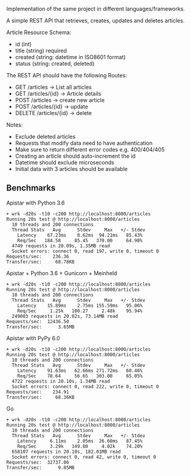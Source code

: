 
Implementation of the same project in different languages/frameworks.

A simple REST API that retrieves, creates, updates and deletes articles.

Article Resource Schema:
- id (int)
- title (string) required
- created (string: datetime in ISO8601 format)
- status (string: created, deleted)

The REST API should have the following Routes:

- GET /articles -> List all articles
- GET /articles/{id} -> Article details
- POST /articles -> create new article
- POST /articles/{id} -> update
- DELETE /articles/{id} -> delete

Notes:
- Exclude deleted articles
- Requests that modify data need to have authentication
- Make sure to return different error codes e.g. 400/404/405
- Creating an article should auto-increment the id
- Datetime should exclude microseconds
- Initial data with 3 articles should be available

Benchmarks
----------

Apistar with Python 3.6

```
➤ wrk -d20s -t10 -c200 http://localhost:8000/articles
Running 20s test @ http://localhost:8000/articles
  10 threads and 200 connections
  Thread Stats   Avg      Stdev     Max   +/- Stdev
    Latency    67.23ms    8.62ms  94.21ms   85.43%
    Req/Sec   184.58     85.45   370.00     64.98%
  4749 requests in 20.09s, 1.35MB read
  Socket errors: connect 0, read 197, write 0, timeout 0
Requests/sec:    236.36
Transfer/sec:     68.78KB
```

Apistar + Python 3.6 + Gunicorn + Meinheld

```
➤ wrk -d20s -t10 -c200 http://localhost:8000/articles
Running 20s test @ http://localhost:8000/articles
  10 threads and 200 connections
  Thread Stats   Avg      Stdev     Max   +/- Stdev
    Latency    15.89ms    2.75ms 155.59ms   95.06%
    Req/Sec     1.25k   100.27     2.48k    95.94%
  249003 requests in 20.02s, 73.14MB read
Requests/sec:  12436.50
Transfer/sec:      3.65MB
```

Apistar with PyPy 6.0

```
➤ wrk -d20s -t10 -c200 http://localhost:8000/articles
Running 20s test @ http://localhost:8000/articles
  10 threads and 200 connections
  Thread Stats   Avg      Stdev     Max   +/- Stdev
    Latency    91.63ms   62.66ms 271.72ms   60.46%
    Req/Sec    78.64     56.65   303.00     65.05%
  4722 requests in 20.10s, 1.34MB read
  Socket errors: connect 0, read 222, write 0, timeout 0
Requests/sec:    234.91
Transfer/sec:     68.36KB
```

Go

```
➤ wrk -d20s -t10 -c200 http://localhost:8000/articles
Running 20s test @ http://localhost:8000/articles
  10 threads and 200 connections
  Thread Stats   Avg      Stdev     Max   +/- Stdev
    Latency     6.11ms    2.05ms  26.60ms   87.45%
    Req/Sec     3.29k   149.80     4.02k    74.20%
  658107 requests in 20.10s, 182.01MB read
  Socket errors: connect 0, read 42, write 0, timeout 0
Requests/sec:  32737.06
Transfer/sec:      9.05MB
```
